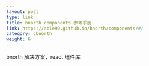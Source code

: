 ```yaml
---
layout: post
type: link
title: bnorth components 参考手册
link: https://able99.github.io/bnorth/components/#/
category: cbnorth
weight: 6
---
```


bnorth 解决方案，react 组件库
